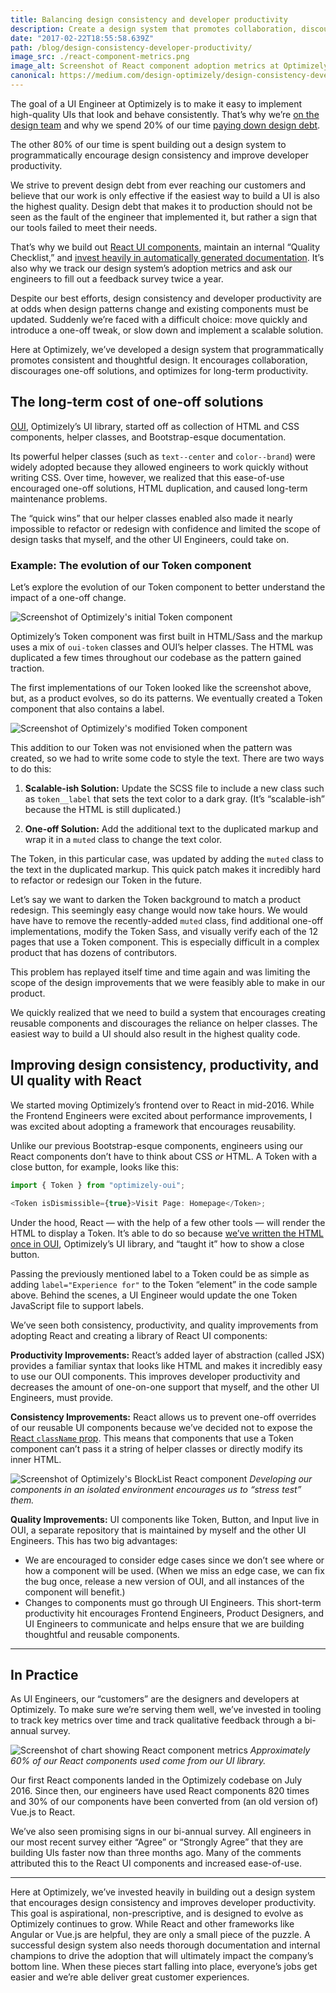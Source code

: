 ```yaml
---
title: Balancing design consistency and developer productivity
description: Create a design system that promotes collaboration, discourages one-off solutions, and optimizes for long-term productivity.
date: "2017-02-22T18:55:58.639Z"
path: /blog/design-consistency-developer-productivity/
image_src: ./react-component-metrics.png
image_alt: Screenshot of React component adoption metrics at Optimizely
canonical: https://medium.com/design-optimizely/design-consistency-developer-productivity-e6850d378fd6
---
```


The goal of a UI Engineer at Optimizely is to make it easy to implement high-quality UIs that look and behave consistently. That’s why we’re [on the design team](https://medium.com/design-optimizely/why-we-hire-ui-engineers-on-optimizely-s-design-team-b2a789553b79) and why we spend 20% of our time [paying down design debt](https://medium.com/design-optimizely/pay-down-design-debt-with-polish-day-867eb59dd83d).

The other 80% of our time is spent building out a design system to programmatically encourage design consistency and improve developer productivity.

We strive to prevent design debt from ever reaching our customers and believe that our work is only effective if the easiest way to build a UI is also the highest quality. Design debt that makes it to production should not be seen as the fault of the engineer that implemented it, but rather a sign that our tools failed to meet their needs.

That’s why we build out [React UI components](http://design.optimizely.com/docs/oui/22.5.1/react/), maintain an internal “Quality Checklist,” and [invest heavily in automatically generated documentation](https://github.com/optimizely/oui/issues/686). It’s also why we track our design system’s adoption metrics and ask our engineers to fill out a feedback survey twice a year.

Despite our best efforts, design consistency and developer productivity are at odds when design patterns change and existing components must be updated. Suddenly we’re faced with a difficult choice: move quickly and introduce a one-off tweak, or slow down and implement a scalable solution.

Here at Optimizely, we’ve developed a design system that programmatically promotes consistent and thoughtful design. It encourages collaboration, discourages one-off solutions, and optimizes for long-term productivity.

## The long-term cost of one-off solutions

[OUI](http://github.com/optimizely/oui), Optimizely’s UI library, started off as collection of HTML and CSS components, helper classes, and Bootstrap-esque documentation.

Its powerful helper classes (such as `text--center` and `color--brand`) were widely adopted because they allowed engineers to work quickly without writing CSS. Over time, however, we realized that this ease-of-use encouraged one-off solutions, HTML duplication, and caused long-term maintenance problems.

The “quick wins” that our helper classes enabled also made it nearly impossible to refactor or redesign with confidence and limited the scope of design tasks that myself, and the other UI Engineers, could take on.

### Example: The evolution of our Token component

Let’s explore the evolution of our Token component to better understand the impact of a one-off change.

![Screenshot of Optimizely's initial `Token` component](./token.png)

Optimizely’s Token component was first built in HTML/Sass and the markup uses a mix of `oui-token` classes and OUI’s helper classes. The HTML was duplicated a few times throughout our codebase as the pattern gained traction.

The first implementations of our Token looked like the screenshot above, but, as a product evolves, so do its patterns. We eventually created a Token component that also contains a label.

![Screenshot of Optimizely's modified `Token` component](./modified-token.png)

This addition to our Token was not envisioned when the pattern was created, so we had to write some code to style the text. There are two ways to do this:

1.  **Scalable-ish Solution:** Update the SCSS file to include a new class such as `token__label` that sets the text color to a dark gray. (It’s “scalable-ish” because the HTML is still duplicated.)

2.  **One-off Solution:** Add the additional text to the duplicated markup and wrap it in a `muted` class to change the text color.

The Token, in this particular case, was updated by adding the `muted` class to the text in the duplicated markup. This quick patch makes it incredibly hard to refactor or redesign our Token in the future.

Let’s say we want to darken the Token background to match a product redesign. This seemingly easy change would now take hours. We would have have to remove the recently-added `muted` class, find additional one-off implementations, modify the Token Sass, and visually verify each of the 12 pages that use a Token component. This is especially difficult in a complex product that has dozens of contributors.

This problem has replayed itself time and time again and was limiting the scope of the design improvements that we were feasibly able to make in our product.

We quickly realized that we need to build a system that encourages creating reusable components and discourages the reliance on helper classes. The easiest way to build a UI should also result in the highest quality code.

## Improving design consistency, productivity, and UI quality with React

We started moving Optimizely’s frontend over to React in mid-2016. While the Frontend Engineers were excited about performance improvements, I was excited about adopting a framework that encourages reusability.

Unlike our previous Bootstrap-esque components, engineers using our React components don’t have to think about CSS _or_ HTML. A Token with a close button, for example, looks like this:

```js
import { Token } from "optimizely-oui";

<Token isDismissible={true}>Visit Page: Homepage</Token>;
```

Under the hood, React — with the help of a few other tools — will render the HTML to display a Token. It’s able to do so because [we’ve written the HTML once in OUI](https://github.com/optimizely/oui/blob/77e7394a2d7fc2915eff3dfaacc63e4c8dc9e24f/src/components/Token/index.js), Optimizely’s UI library, and “taught it” how to show a close button.

Passing the previously mentioned label to a Token could be as simple as adding `label="Experience for"` to the Token “element” in the code sample above. Behind the scenes, a UI Engineer would update the one Token JavaScript file to support labels.

We’ve seen both consistency, productivity, and quality improvements from adopting React and creating a library of React UI components:

**Productivity Improvements:** React’s added layer of abstraction (called JSX) provides a familiar syntax that looks like HTML and makes it incredibly easy to use our OUI components. This improves developer productivity and decreases the amount of one-on-one support that myself, and the other UI Engineers, must provide.

**Consistency Improvements:** React allows us to prevent one-off overrides of our reusable UI components because we’ve decided not to expose the [React `className` prop](https://facebook.github.io/react/docs/dom-elements.html). This means that components that use a Token component can’t pass it a string of helper classes or directly modify its inner HTML.

![Screenshot of Optimizely's BlockList React component](./blocklist.png)
_Developing our components in an isolated environment encourages us to “stress test” them._

**Quality Improvements:** UI components like Token, Button, and Input live in OUI, a separate repository that is maintained by myself and the other UI Engineers. This has two big advantages:

- We are encouraged to consider edge cases since we don’t see where or how a component will be used. (When we miss an edge case, we can fix the bug once, release a new version of OUI, and all instances of the component will benefit.)
- Changes to components must go through UI Engineers. This short-term productivity hit encourages Frontend Engineers, Product Designers, and UI Engineers to communicate and helps ensure that we are building thoughtful and reusable components.

---

## In Practice

As UI Engineers, our “customers” are the designers and developers at Optimizely. To make sure we’re serving them well, we’ve invested in tooling to track key metrics over time and track qualitative feedback through a bi-annual survey.

![Screenshot of chart showing React component metrics](./react-component-metrics.png)
_Approximately 60% of our React components used come from our UI library._

Our first React components landed in the Optimizely codebase on July 2016. Since then, our engineers have used React components 820 times and 30% of our components have been converted from (an old version of) Vue.js to React.

We’ve also seen promising signs in our bi-annual survey. All engineers in our most recent survey either “Agree” or “Strongly Agree” that they are building UIs faster now than three months ago. Many of the comments attributed this to the React UI components and increased ease-of-use.

---

Here at Optimizely, we’ve invested heavily in building out a design system that encourages design consistency and improves developer productivity. This goal is aspirational, non-prescriptive, and is designed to evolve as Optimizely continues to grow. While React and other frameworks like Angular or Vue.js are helpful, they are only a small piece of the puzzle. A successful design system also needs thorough documentation and internal champions to drive the adoption that will ultimately impact the company’s bottom line. When these pieces start falling into place, everyone’s jobs get easier and we’re able deliver great customer experiences.
